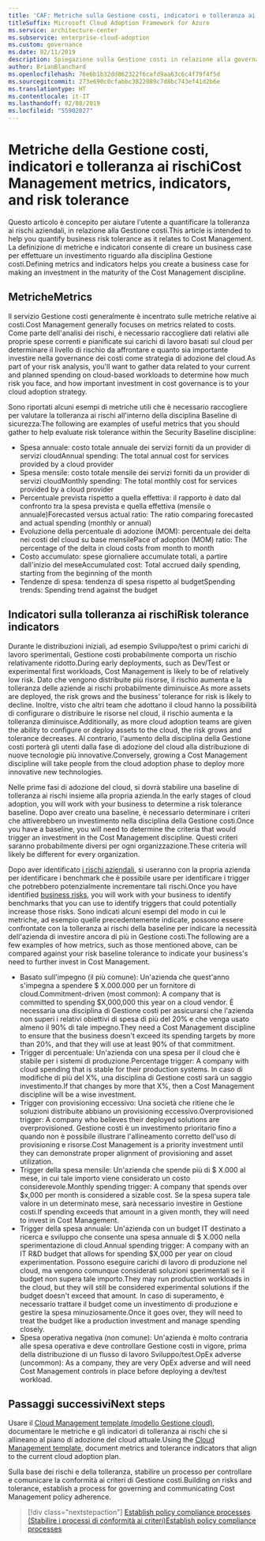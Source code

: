 ```yaml
---
title: 'CAF: Metriche sulla Gestione costi, indicatori e tolleranza ai rischi'
titleSuffix: Microsoft Cloud Adoption Framework for Azure
ms.service: architecture-center
ms.subservice: enterprise-cloud-adoption
ms.custom: governance
ms.date: 02/11/2019
description: Spiegazione sulla Gestione costi in relazione alla governance cloud
author: BrianBlanchard
ms.openlocfilehash: 76e6b1b32dd862322f6cafd9aa63c6c4f79f4f5d
ms.sourcegitcommit: 273e690c0cfabbc3822089c7d8bc743ef41d2b6e
ms.translationtype: HT
ms.contentlocale: it-IT
ms.lasthandoff: 02/08/2019
ms.locfileid: "55902027"
---
```

# <a name="cost-management-metrics-indicators-and-risk-tolerance"></a><span data-ttu-id="88cce-103">Metriche della Gestione costi, indicatori e tolleranza ai rischi</span><span class="sxs-lookup"><span data-stu-id="88cce-103">Cost Management metrics, indicators, and risk tolerance</span></span>

<span data-ttu-id="88cce-104">Questo articolo è concepito per aiutare l'utente a quantificare la tolleranza ai rischi aziendali, in relazione alla Gestione costi.</span><span class="sxs-lookup"><span data-stu-id="88cce-104">This article is intended to help you quantify business risk tolerance as it relates to Cost Management.</span></span> <span data-ttu-id="88cce-105">La definizione di metriche e indicatori consente di creare un business case per effettuare un investimento riguardo alla disciplina Gestione costi.</span><span class="sxs-lookup"><span data-stu-id="88cce-105">Defining metrics and indicators helps you create a business case for making an investment in the maturity of the Cost Management discipline.</span></span>

## <a name="metrics"></a><span data-ttu-id="88cce-106">Metriche</span><span class="sxs-lookup"><span data-stu-id="88cce-106">Metrics</span></span>

<span data-ttu-id="88cce-107">Il servizio Gestione costi generalmente è incentrato sulle metriche relative ai costi.</span><span class="sxs-lookup"><span data-stu-id="88cce-107">Cost Management generally focuses on metrics related to costs.</span></span> <span data-ttu-id="88cce-108">Come parte dell'analisi dei rischi, è necessario raccogliere dati relativi alle proprie spese correnti e pianificate sui carichi di lavoro basati sul cloud per determinare il livello di rischio da affrontare e quanto sia importante investire nella governance dei costi come strategia di adozione del cloud.</span><span class="sxs-lookup"><span data-stu-id="88cce-108">As part of your risk analysis, you'll want to gather data related to your current and planned spending on cloud-based workloads to determine how much risk you face, and how important investment in cost governance is to your cloud adoption strategy.</span></span>

<span data-ttu-id="88cce-109">Sono riportati alcuni esempi di metriche utili che è necessario raccogliere per valutare la tolleranza ai rischi all'interno della disciplina Baseline di sicurezza:</span><span class="sxs-lookup"><span data-stu-id="88cce-109">The following are examples of useful metrics that you should gather to help evaluate risk tolerance within the Security Baseline discipline:</span></span>

- <span data-ttu-id="88cce-110">Spesa annuale: costo totale annuale dei servizi forniti da un provider di servizi cloud</span><span class="sxs-lookup"><span data-stu-id="88cce-110">Annual spending: The total annual cost for services provided by a cloud provider</span></span>
- <span data-ttu-id="88cce-111">Spesa mensile: costo totale mensile dei servizi forniti da un provider di servizi cloud</span><span class="sxs-lookup"><span data-stu-id="88cce-111">Monthly spending: The total monthly cost for services provided by a cloud provider</span></span>
- <span data-ttu-id="88cce-112">Percentuale prevista rispetto a quella effettiva: il rapporto è dato dal confronto tra la spesa prevista e quella effettiva (mensile o annuale)</span><span class="sxs-lookup"><span data-stu-id="88cce-112">Forecasted versus actual ratio: The ratio comparing forecasted and actual spending (monthly or annual)</span></span>
- <span data-ttu-id="88cce-113">Evoluzione della percentuale di adozione (MOM): percentuale dei delta nei costi del cloud su base mensile</span><span class="sxs-lookup"><span data-stu-id="88cce-113">Pace of adoption (MOM) ratio: The percentage of the delta in cloud costs from month to month</span></span>
- <span data-ttu-id="88cce-114">Costo accumulato: spese giornaliere accumulate totali, a partire dall'inizio del mese</span><span class="sxs-lookup"><span data-stu-id="88cce-114">Accumulated cost: Total accrued daily spending, starting from the beginning of the month</span></span>
- <span data-ttu-id="88cce-115">Tendenze di spesa: tendenza di spesa rispetto al budget</span><span class="sxs-lookup"><span data-stu-id="88cce-115">Spending trends: Spending trend against the budget</span></span>

## <a name="risk-tolerance-indicators"></a><span data-ttu-id="88cce-116">Indicatori sulla tolleranza ai rischi</span><span class="sxs-lookup"><span data-stu-id="88cce-116">Risk tolerance indicators</span></span>

<span data-ttu-id="88cce-117">Durante le distribuzioni iniziali, ad esempio Sviluppo/test o primi carichi di lavoro sperimentali, Gestione costi probabilmente comporta un rischio relativamente ridotto.</span><span class="sxs-lookup"><span data-stu-id="88cce-117">During early deployments, such as Dev/Test or experimental first workloads, Cost Management is likely to be of relatively low risk.</span></span> <span data-ttu-id="88cce-118">Dato che vengono distribuite più risorse, il rischio aumenta e la tolleranza delle aziende ai rischi probabilmente diminuisce.</span><span class="sxs-lookup"><span data-stu-id="88cce-118">As more assets are deployed, the risk grows and the business' tolerance for risk is likely to decline.</span></span> <span data-ttu-id="88cce-119">Inoltre, visto che altri team che adottano il cloud hanno la possibilità di configurare o distribuire le risorse nel cloud, il rischio aumenta e la tolleranza diminuisce.</span><span class="sxs-lookup"><span data-stu-id="88cce-119">Additionally, as more cloud adoption teams are given the ability to configure or deploy assets to the cloud, the risk grows and tolerance decreases.</span></span> <span data-ttu-id="88cce-120">Al contrario, l'aumento della disciplina della Gestione costi porterà gli utenti dalla fase di adozione del cloud alla distribuzione di nuove tecnologie più innovative.</span><span class="sxs-lookup"><span data-stu-id="88cce-120">Conversely, growing a Cost Management discipline will take people from the cloud adoption phase to deploy more innovative new technologies.</span></span>

<span data-ttu-id="88cce-121">Nelle prime fasi di adozione del cloud, si dovrà stabilire una baseline di tolleranza ai rischi insieme alla propria azienda.</span><span class="sxs-lookup"><span data-stu-id="88cce-121">In the early stages of cloud adoption, you will work with your business to determine a risk tolerance baseline.</span></span> <span data-ttu-id="88cce-122">Dopo aver creato una baseline, è necessario determinare i criteri che attiverebbero un investimento nella disciplina della Gestione costi.</span><span class="sxs-lookup"><span data-stu-id="88cce-122">Once you have a baseline, you will need to determine the criteria that would trigger an investment in the Cost Management discipline.</span></span> <span data-ttu-id="88cce-123">Questi criteri saranno probabilmente diversi per ogni organizzazione.</span><span class="sxs-lookup"><span data-stu-id="88cce-123">These criteria will likely be different for every organization.</span></span>

<span data-ttu-id="88cce-124">Dopo aver identificato [i rischi aziendali](./business-risks.md), si useranno con la propria azienda per identificare i benchmark che è possibile usare per identificare i trigger che potrebbero potenzialmente incrementare tali rischi.</span><span class="sxs-lookup"><span data-stu-id="88cce-124">Once you have identified [business risks](./business-risks.md), you will work with your business to identify benchmarks that you can use to identify triggers that could potentially increase those risks.</span></span> <span data-ttu-id="88cce-125">Sono indicati alcuni esempi del modo in cui le metriche, ad esempio quelle precedentemente indicate, possono essere confrontate con la tolleranza ai rischi della baseline per indicare la necessità dell'azienda di investire ancora di più in Gestione costi.</span><span class="sxs-lookup"><span data-stu-id="88cce-125">The following are a few examples of how metrics, such as those mentioned above, can be compared against your risk baseline tolerance to indicate your business's need to further invest in Cost Management.</span></span>

- <span data-ttu-id="88cce-126">Basato sull'impegno (il più comune): Un'azienda che quest'anno s'impegna a spendere $ X.000.000 per un fornitore di cloud.</span><span class="sxs-lookup"><span data-stu-id="88cce-126">Commitment-driven (most common): A company that is committed to spending $X,000,000 this year on a cloud vendor.</span></span> <span data-ttu-id="88cce-127">È necessaria una disciplina di Gestione costi per assicurarsi che l'azienda non superi i relativi obiettivi di spesa di più del 20% e che venga usato almeno il 90% di tale impegno.</span><span class="sxs-lookup"><span data-stu-id="88cce-127">They need a Cost Management discipline to ensure that the business doesn't exceed its spending targets by more than 20%, and that they will use at least 90% of that commitment.</span></span>
- <span data-ttu-id="88cce-128">Trigger di percentuale: Un'azienda con una spesa per il cloud che è stabile per i sistemi di produzione.</span><span class="sxs-lookup"><span data-stu-id="88cce-128">Percentage trigger: A company with cloud spending that is stable for their production systems.</span></span> <span data-ttu-id="88cce-129">In caso di modifiche di più del X%, una disciplina di Gestione costi sarà un saggio investimento.</span><span class="sxs-lookup"><span data-stu-id="88cce-129">If that changes by more that X%, then a Cost Management discipline will be a wise investment.</span></span>
- <span data-ttu-id="88cce-130">Trigger con provisioning eccessivo: Una società che ritiene che le soluzioni distribuite abbiano un provisioning eccessivo.</span><span class="sxs-lookup"><span data-stu-id="88cce-130">Overprovisioned trigger: A company who believes their deployed solutions are overprovisioned.</span></span> <span data-ttu-id="88cce-131">Gestione costi è un investimento prioritario fino a quando non è possibile illustrare l'allineamento corretto dell'uso di provisioning e risorse.</span><span class="sxs-lookup"><span data-stu-id="88cce-131">Cost Management is a priority investment until they can demonstrate proper alignment of provisioning and asset utilization.</span></span>
- <span data-ttu-id="88cce-132">Trigger della spesa mensile: Un'azienda che spende più di $ X.000 al mese, in cui tale importo viene considerato un costo considerevole.</span><span class="sxs-lookup"><span data-stu-id="88cce-132">Monthly spending trigger: A company that spends over $x,000 per month is considered a sizable cost.</span></span> <span data-ttu-id="88cce-133">Se la spesa supera tale valore in un determinato mese, sarà necessario investire in Gestione costi.</span><span class="sxs-lookup"><span data-stu-id="88cce-133">If spending exceeds that amount in a given month, they will need to invest in Cost Management.</span></span>
- <span data-ttu-id="88cce-134">Trigger della spesa annuale: Un'azienda con un budget IT destinato a ricerca e sviluppo che consente una spesa annuale di $ X.000 nella sperimentazione di cloud.</span><span class="sxs-lookup"><span data-stu-id="88cce-134">Annual spending trigger: A company with an IT R&D budget that allows for spending $X,000 per year on cloud experimentation.</span></span> <span data-ttu-id="88cce-135">Possono eseguire carichi di lavoro di produzione nel cloud, ma vengono comunque considerati soluzioni sperimentali se il budget non supera tale importo.</span><span class="sxs-lookup"><span data-stu-id="88cce-135">They may run production workloads in the cloud, but they will still be considered experimental solutions if the budget doesn't exceed that amount.</span></span> <span data-ttu-id="88cce-136">In caso di superamento, è necessario trattare il budget come un investimento di produzione e gestire la spesa minuziosamente.</span><span class="sxs-lookup"><span data-stu-id="88cce-136">Once it goes over, they will need to treat the budget like a production investment and manage spending closely.</span></span>
- <span data-ttu-id="88cce-137">Spesa operativa negativa (non comune): Un'azienda è molto contraria alle spesa operativa e deve controllare Gestione costi in vigore, prima della distribuzione di un flusso di lavoro Sviluppo/test.</span><span class="sxs-lookup"><span data-stu-id="88cce-137">OpEx adverse (uncommon): As a company, they are very OpEx adverse and will need Cost Management controls in place before deploying a dev/test workload.</span></span>

## <a name="next-steps"></a><span data-ttu-id="88cce-138">Passaggi successivi</span><span class="sxs-lookup"><span data-stu-id="88cce-138">Next steps</span></span>

<span data-ttu-id="88cce-139">Usare il [Cloud Management template (modello Gestione cloud)](./template.md), documentare le metriche e gli indicatori di tolleranza ai rischi che si allineano al piano di adozione del cloud attuale.</span><span class="sxs-lookup"><span data-stu-id="88cce-139">Using the [Cloud Management template](./template.md), document metrics and tolerance indicators that align to the current cloud adoption plan.</span></span>

<span data-ttu-id="88cce-140">Sulla base dei rischi e della tolleranza, stabilire un processo per controllare e comunicare la conformità ai criteri di Gestione costi.</span><span class="sxs-lookup"><span data-stu-id="88cce-140">Building on risks and tolerance, establish a process for governing and communicating Cost Management policy adherence.</span></span>

> [!div class="nextstepaction"]
> [<span data-ttu-id="88cce-141">Establish policy compliance processes (Stabilire i processi di conformità ai criteri)</span><span class="sxs-lookup"><span data-stu-id="88cce-141">Establish policy compliance processes</span></span>](compliance-processes.md)
